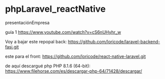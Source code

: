 # phpLaravel_reactNative
presentaciónEmpresa

guía 1
https://www.youtube.com/watch?v=cS6nUHyhr_w

Voy a bajar este repopal back:
https://github.com/loricode/laravel-backend-fasi.git

este para el front:
https://github.com/loricode/react-native-laravel.git

de aquí descargué php PHP 8.1.6 (64-bit):
https://www.filehorse.com/es/descargar-php-64/71428/descargar/

